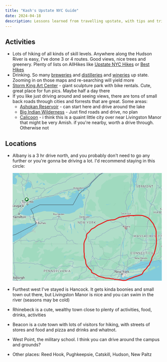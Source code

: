 ```yaml
---
title: "Kash's Upstate NYC Guide"
date: 2024-04-18
description: Lessons learned from travelling upstate, with tips and tricks.
---
```



## Activities
- Lots of hiking of all kinds of skill levels. Anywhere along the Hudson River is easy, I've done 3 or 4 routes. Good views, nice
  trees and greenery. Plenty of lists on AllHikes like [Upstate NYC Hikes](https://www.alltrails.com/lists/upstate-new-york) or
  [Best Hikes](https://jessieonajourney.com/best-hikes-in-upstate-new-york/)
- Drinking. So many [breweries](https://www.google.com/maps/search/brewery/@41.8269701,-74.159889,9.5z/data=!4m2!2m1!6e5?entry=ttu) 
  and [distilleries](https://www.google.com/maps/search/distillery/@41.7755667,-74.1889097,9z/data=!3m1!4b1?entry=ttu)
  and [wineries](https://www.google.com/maps/search/winery/@41.7678438,-74.3639274,9.75z/data=!4m2!2m1!6e5?entry=ttu) up state.
  Zooming in on those maps and re-searching will yield more
- [Storm King Art Center](https://stormking.org/) - giant sculpture park with bike rentals. Cute, great place for fun pics. Maybe half a day there
- If you like just driving around and seeing views, there are tons of small back roads through cities and forrests that are great. Some areas:
  - [Ashokan Reservoir](https://maps.app.goo.gl/n8rJ21T3thyCCW3s9) - can start here and drive around the lake
  - [Big Indian Wilderness](https://maps.app.goo.gl/PShioxZsB6EmtNxu9) - Just find roads and drive, no plan
  - [Calicoon](https://maps.app.goo.gl/UmMx6iUebobHqmAa8) - i think this is a quaint little city over near Livingston Manor that might be very Amish.
    if you're nearby, worth a drive through. Otherwise not

## Locations
- Albany is a 3 hr drive north, and you probably don't need to go any further or you're gonna be driving a lot. I'd recommend staying in this circle:

  ![image](https://github.com/KashMoneyMillionaire/kash.money/blob/main/content/blog/Upstate-NYC-Boundary.png?raw=true)
- Furthest west I've stayed is Hancock. It gets kinda boonies and small town out there, but Livingston Manor is nice and you can swim in the river (seasons may be cold)
- Rhinebeck is a cute, wealthy town close to plenty of activities, food, drinks, activities
- Beacon is a cute town with lots of visitors for hiking, with streets of stores and food and pizza and drinks and whatnot.
- West Point, the military school. I think you can drive around the campus and grounds?
- Other places: Reed Hook, Pughkeepsie, Catskill, Hudson, New Paltz
